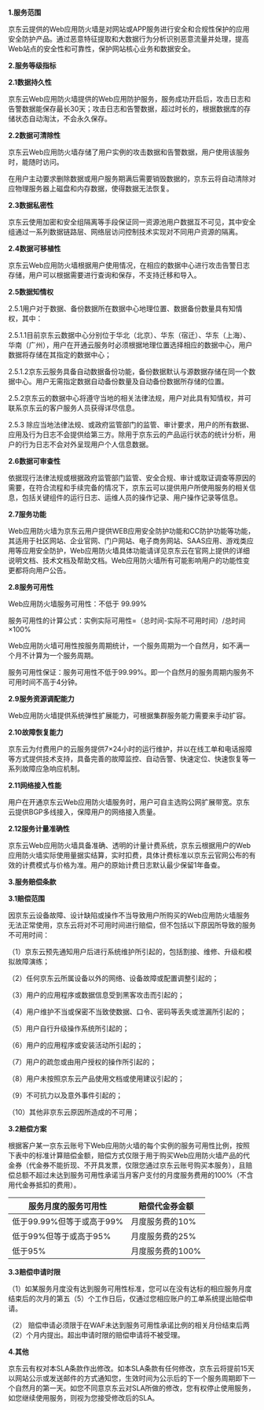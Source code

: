 **1.服务范围**

 京东云提供的Web应用防火墙是对网站或APP服务进行安全和合规性保护的应用安全防护产品。通过恶意特征提取和大数据行为分析识别恶意流量并处理，提高Web站点的安全性和可靠性，保护网站核心业务和数据安全。

 **2.服务等级指标**

 **2.1数据持久性**

 京东云Web应用防火墙提供的Web应用防护服务，服务成功开启后，攻击日志和告警数据能保存最长30天；攻击日志和告警数据，超过时长的，根据数据库的存储状态自动淘汰，不会永久保存。

 **2.2数据可清除性**

 京东云Web应用防火墙存储了用户实例的攻击数据和告警数据，用户使用该服务时，能随时访问。

 在用户主动要求删除数据或用户服务期满后需要销毁数据的，京东云将自动清除对应物理服务器上磁盘和内存数据，使得数据无法恢复。

 **2.3数据私密性**

 京东云使用加密和安全组隔离等手段保证同一资源池用户数据互不可见，其中安全组通过一系列数据链路层、网络层访问控制技术实现对不同用户资源的隔离。

 **2.4数据可移植性**

 京东云Web应用防火墙根据用户使用情况，在相应的数据中心进行攻击告警日志存储，用户可以根据需要进行查询和保存，不支持迁移和导入。

 **2.5数据知情权**

 2.5.1用户对于数据、备份数据所在数据中心地理位置、数据备份数量具有知情权，其中：

 2.5.1.1目前京东云数据中心分别位于华北（北京）、华东（宿迁）、华东（上海）、华南（广州），用户在开通云服务时必须根据地理位置选择相应的数据中心，用户数据将存储在其指定的数据中心；

 2.5.1.2京东云服务具备自动数据备份功能，备份数据默认与源数据存储在同一个数据中心。用户无需指定数据自动备份数量及自动备份数据所存储的位置。

 2.5.2京东云的数据中心将遵守当地的相关法律法规，用户对此具有知情权，并可联系京东云的客户服务人员获得详尽信息。

 2.5.3 除应当地法律法规、或政府监管部门的监管、审计要求，用户的所有数据、应用及行为日志不会提供给第三方。除用于京东云的产品运行状态的统计分析，用户的行为日志不会对外呈现用户个人信息数据。

 **2.6数据可审查性**

 依据现行法律法规或根据政府监管部门监管、安全合规、审计或取证调查等原因的需要，在符合流程和手续完备的情况下，京东云可以提供用户所使用服务的相关信息，包括关键组件的运行日志、运维人员的操作记录、用户操作记录等信息。

 **2.7服务功能**

 Web应用防火墙为京东云用户提供WEB应用安全防护功能和CC防护功能等功能，其适用于社区网站、企业官网、门户网站、电子商务网站、SAAS应用、游戏类应用等应用安全防护，Web应用防火墙具体功能请详见京东云在官网上提供的详细说明文档、技术文档及帮助文档。Web应用防火墙所有可能影响用户的功能性变更都将向用户公告。

 **2.8服务可用性**

 Web应用防火墙服务可用性：不低于 99.99%

 服务可用性的计算公式：实例实际可用性=（总时间-实际不可用时间）/总时间×100%

 Web应用防火墙可用性按服务周期统计，一个服务周期为一个自然月，如不满一个月不计算为一个服务周期。

 服务可用性保证：服务可用性不低于99.99%。即一个自然月的服务周期内服务不可用时间不高于4分钟。

 **2.9服务资源调配能力**

 Web应用防火墙提供系统弹性扩展能力，可根据集群服务能力需要来手动扩容。

 **2.10故障恢复能力**

 京东云为付费用户的云服务提供7×24小时的运行维护，并以在线工单和电话报障等方式提供技术支持，具备完善的故障监控、自动告警、快速定位、快速恢复等一系列故障应急响应机制。

 **2.11网络接入性能**

 用户在开通京东云Web应用防火墙服务时，用户可自主选购公网扩展带宽。京东云提供BGP多线接入，保障用户的网络接入质量。

 **2.12服务计量准确性**

 京东云Web应用防火墙具备准确、透明的计量计费系统，京东云根据用户的Web应用防火墙实际使用量据实结算，实时扣费，具体计费标准以京东云官网公布的有效的计费模式与价格为准。用户的原始计费日志默认最少保留1年备查。

 **3.服务赔偿条款**

 **3.1赔偿范围**

 因京东云设备故障、设计缺陷或操作不当导致用户所购买的Web应用防火墙服务无法正常使用，京东云将对不可用时间进行赔偿，但不包括以下原因所导致的服务不可用时间：

 （1）京东云预先通知用户后进行系统维护所引起的，包括割接、维修、升级和模拟故障演练；

 （2）任何京东云所属设备以外的网络、设备故障或配置调整引起的；

 （3）用户的应用程序或数据信息受到黑客攻击而引起的；

 （4）用户维护不当或保密不当致使数据、口令、密码等丢失或泄漏所引起的；

 （5）用户自行升级操作系统所引起的；

 （6）用户的应用程序或安装活动所引起的；

 （7）用户的疏忽或由用户授权的操作所引起的；

 （8）用户未按照京东云产品使用文档或使用建议引起的；

 （9）不可抗力以及意外事件引起的；

 （10）其他非京东云原因所造成的不可用；

 **3.2赔偿方案**

 根据客户某一京东云账号下Web应用防火墙的每个实例的服务可用性比例，按照下表中的标准计算赔偿金额，赔偿方式仅限于用于购买Web应用防火墙产品的代金券（代金券不能折现、不开具发票，仅限您通过京东云账号购买本服务），且赔偿总额不超过未达到服务可用性承诺当月客户支付的月度服务费用的100%（不含用代金券抵扣的费用）。

| 服务月度的服务可用性      | 赔偿代金券金额   |
| ------------------------- | ---------------- |
| 低于99.99%但等于或高于99% | 月度服务费的10%  |
| 低于99%但等于或高于95%    | 月度服务费的25%  |
| 低于95%                   | 月度服务费的100% |

 

 **3.3赔偿申请时限**

 （1）如某服务月度没有达到服务可用性标准，您可以在没有达标的相应服务月度结束后的次月的第五（5）个工作日后，仅通过您相应账户的工单系统提出赔偿申请。

 （2） 赔偿申请必须限于在WAF未达到服务可用性承诺比例的相关月份结束后两（2）个月内提出。超出申请时限的赔偿申请将不被受理。

 

 **4.其他**

 京东云有权对本SLA条款作出修改。如本SLA条款有任何修改，京东云将提前15天以网站公示或发送邮件的方式通知您，生效时间为公示后的下一个服务周期即下一个自然月的第一天。如您不同意京东云对SLA所做的修改，您有权停止使用服务，如您继续使用服务，则视为您接受修改后的SLA。

 
